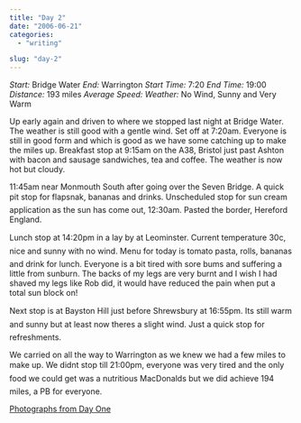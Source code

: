 ```yaml
---
title: "Day 2"
date: "2006-06-21"
categories:
  - "writing"

slug: "day-2"
---
```


_Start:_ Bridge Water _End:_ Warrington _Start Time:_ 7:20 _End Time:_ 19:00 _Distance:_ 193 miles _Average Speed:_ _Weather:_ No Wind, Sunny and Very Warm

<!-- [![](/images/165721691_8267f94f50_m.jpg)](https://flickr.com/photos/70011121@N00/165721691 "P6060001.JPG") -->
Up early again and driven to where we stopped last night at Bridge Water. The weather is still good with a gentle wind. Set off at 7:20am. Everyone is still in good form and which is good as we have some catching up to make the miles up. Breakfast stop at 9:15am on the A38, Bristol just past Ashton with bacon and sausage sandwiches, tea and coffee. The weather is now hot but cloudy.

<!-- [![](/images/165726735_a020e927d5_m.jpg)](https://flickr.com/photos/70011121@N00/165726735 "P6060013.JPG") -->
11:45am near Monmouth South after going over the Seven Bridge. A quick pit stop for flapsnak, bananas and drinks. Unscheduled stop for sun cream application as the sun has come out, 12:30am. Pasted the border, Hereford England.

Lunch stop at 14:20pm in a lay by at Leominster. Current temperature 30c, nice and sunny with no wind. Menu for today is tomato pasta, rolls, bananas and drink for lunch. Everyone is a bit tired with sore bums and suffering a little from sunburn. The backs of my legs are very burnt and I wish I had shaved my legs like Rob did, it would have reduced the pain when put a total sun block on!

<!-- [![](/images/165733873_c6326ee1e1_m.jpg)](https://flickr.com/photos/70011121@N00/165733873 "P6060032.JPG") -->
Next stop is at Bayston Hill just before Shrewsbury at 16:55pm. Its still warm and sunny but at least now theres a slight wind. Just a quick stop for refreshments.

We carried on all the way to Warrington as we knew we had a few miles to make up. We didnt stop till 21:00pm, everyone was very tired and the only food we could get was a nutritious MacDonalds but we did achieve 194 miles, a PB for everyone.

[Photographs from Day One](https://www.flickr.com/photos/funkylarma/tags/060606/)

